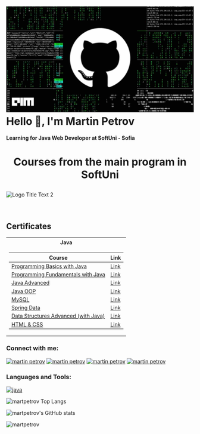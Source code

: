 ![alt text](./GitImage.jpg)
Hello 📢, I'm Martin Petrov
===========================

#### Learning for Java Web Developer at SoftUni - Sofia

# <p align="center"> Courses from the main program in SoftUni <p>

<img src = "https://upload.wikimedia.org/wikipedia/commons/7/76/Logo_Software_University_%28SoftUni%29_-_blue.png" text-align=center width="200" height="200" alt ="Logo Title Text 2"/>   

<br/>
<br/>
<br/>

<h2> Certificates </h2>

<table>

<tr>
  <th> Java </th>
</tr>

<tr>
<td>

| **Course**                                                            | **Link**                                                   |
| --------------------------------------------------------------------- | ---------------------------------------------------------- |
| <a href="https://softuni.bg/trainings/3510/programming-basics-with-java-october-2021"> Programming Basics with Java </a>           |                                                                                 <a href="https://softuni.bg/certificates/details/118532/5a25233a"> Link</a> |
| <a href="https://softuni.bg/trainings/3607/programming-fundamentals-with-java-january-2022">Programming Fundamentals with Java</a> |                                                                                 <a href="https://softuni.bg/certificates/details/129717/ccc28b50"> Link</a> |
| <a href="https://softuni.bg/trainings/3701/java-advanced-may-2022">Java Advanced</a>                                               |                                                                                  <a href="https://softuni.bg/certificates/details/136104/595fe6f0"> Link</a> |
| <a href="https://softuni.bg/trainings/3702/java-oop-june-2022"> Java OOP </a>|                                                                                                                                      <a href="https://softuni.bg/certificates/details/140773/8e8ea99c"> Link</a> |
| <a href="https://softuni.bg/trainings/3850/mysql-september-2022"> MySQL </a>       | <a href="https://softuni.bg/certificates/details/142518/9d4bf745"> Link</a> |
| <a href="https://softuni.bg/trainings/3852/spring-data-october-2022"> Spring Data </a>       |  <a href="https://softuni.bg/certificates/details/150193/a58042d1"> Link</a> 
| <a href="https://softuni.bg/trainings/3924/data-structures-advanced-with-java-december-2022"> Data Structures Advanced (with Java) </a>       |  <a href="https://softuni.bg/certificates/details/153749/6406dbd7"> Link</a> 
| <a href="https://softuni.bg/trainings/4239/html-and-css-september-2023"> HTML & CSS </a>       |  <a href="https://softuni.bg/certificates/details/190815/05360276"> Link</a> 
</td>


</tr>


</table>


### Connect with me:

[![martin petrov](https://img.shields.io/badge/LinkedIn-0077B5?style=for-the-badge&logo=linkedin&logoColor=white)](https://www.linkedin.com/in/martin-petrov-02383a221/) 
[![martin petrov](https://img.shields.io/badge/Facebook-1877F2?style=for-the-badge&logo=facebook&logoColor=white)](https://www.facebook.com/gm.petrov.1)
[![martin petrov](https://img.shields.io/badge/Gmail-D14836?style=for-the-badge&logo=gmail&logoColor=white)](mailto:Martinpetrow93@gmail.com)
[![martin petrov](https://img.shields.io/badge/-Hackerrank-2EC866?style=for-the-badge&logo=HackerRank&logoColor=white)](https://www.hackerrank.com/Martinpetrow93)


### Languages and Tools:

[![java](https://img.shields.io/badge/Java-ED8B00?style=for-the-badge&logo=java&logoColor=white)](https://www.java.com)

![martpetrov Top Langs](https://github-readme-stats.vercel.app/api/top-langs/?username=martpetrov&langs_count=8&theme=merko)
    
![martpetrov's GitHub stats](https://github-readme-stats.vercel.app/api?username=martpetrov&show_icons=true&theme=merko)


![martpetrov](https://github-profile-trophy.vercel.app/?username=martpetrov)




